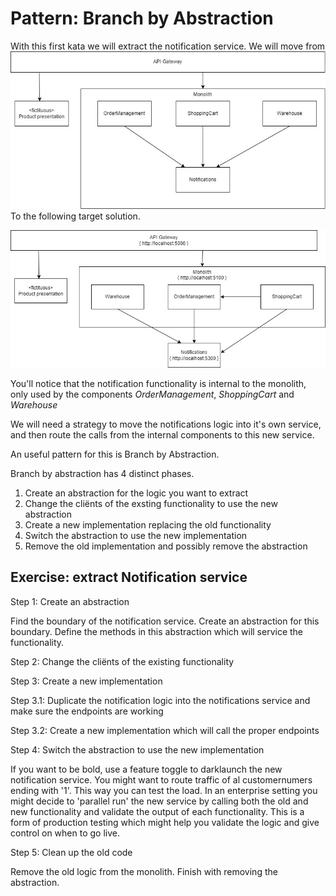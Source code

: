 # Pattern: Branch by Abstraction

With this first kata we will extract the notification service. We will move from ![SourceSolution](../components.jpg)
To the following target solution.

![TargetSolution](./BranchByAbstractionTarget.jpg)

You'll notice that the notification functionality is internal to the monolith, only used by the components _OrderManagement_, _ShoppingCart_ and _Warehouse_

We will need a strategy to move the notifications logic into it's own service, and then route the calls from the internal components to this new service.

An useful pattern for this is Branch by Abstraction.

Branch by abstraction has 4 distinct phases.
1. Create an abstraction for the logic you want to extract
1. Change the cliënts of the exsting functionality to use the new abstraction
1. Create a new implementation replacing the old functionality
1. Switch the abstraction to use the new implementation
1. Remove the old implementation and possibly remove the abstraction




## Exercise: extract Notification service 

Step 1: Create an abstraction

Find the boundary of the notification service. Create an abstraction for this boundary. Define the methods in this abstraction which will service the functionality.

Step 2: Change the cliënts of the existing functionality


Step 3: Create a new implementation

Step 3.1: Duplicate the notification logic into the notifications service and make sure the endpoints are working

Step 3.2: Create a new implementation which will call the proper endpoints

Step 4: Switch the abstraction to use the new implementation

If you want to be bold, use a feature toggle to darklaunch the new notification service. You might want to route traffic of al customernumers ending with '1'. This way you can test the load. In an enterprise setting you might decide to 'parallel run' the new service by calling both the old and new functionality and validate the output of each functionality. This is a form of production testing which might help you validate the logic and give control on when to go live.


Step 5: Clean up the old code

Remove the old logic from the monolith. Finish with removing the abstraction.